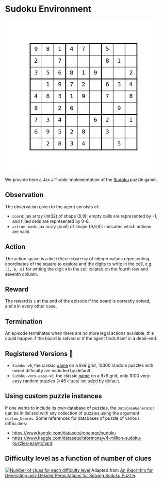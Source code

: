 # Sudoku Environment

<p align="center">
        <img src="../env_anim/sudoku.gif" width="500"/>
</p>

We provide here a Jax JIT-able implementation of the
[Sudoku](https://en.wikipedia.org/wiki/Sudoku) puzzle game.


## Observation
The observation given to the agent consists of:


- `board`: jax array (int32) of shape (9,9):
    empty cells are represented by -1, and filled cells are represented by 0-8.
- `action_mask`: jax array (bool) of shape (9,9,9):
    indicates which actions are valid.



## Action
The action space is a `MultiDiscreteArray` of integer values representing coordinates of the square
to explore and the digits to write in the cell, e.g. `[3, 6, 8]` for writing the digit `9` in
the cell located on the fourth row and seventh column.


## Reward
The reward is `1` at the end of the episode if the board is correctly solved, and `0` in every
other case.

## Termination
An episode terminates when there are no more legal actions available, this could happen if the
board is solved or if the agent finds itself in a dead-end.

## Registered Versions 📖
- `Sudoku-v0`, the classic [game](https://en.wikipedia.org/wiki/Sudoku) on
a 9x9 grid, 10000 random puzzles with mixed difficulty are included by default.
- `Sudoku-very-easy-v0`, the classic [game](https://en.wikipedia.org/wiki/Sudoku) on
a 9x9 grid, only 1000 very-easy random puzzles (>46 clues) included by default.


## Using custom puzzle instances
If one wants to include its own database of puzzles, the `DatabaseGenerator` can be initialized with any collection of puzzles using the argument `custom_boards`.
Some references for databases of puzzle of various difficulties:
 - https://www.kaggle.com/datasets/rohanrao/sudoku
 - https://www.kaggle.com/datasets/informoney/4-million-sudoku-puzzles-easytohard


## Difficulty level as a function of number of clues
<a href="https://www.researchgate.net/figure/Number-of-clues-for-each-difficulty-level_tbl1_259525699"><img width=400 src="https://www.researchgate.net/profile/Arnab-Maji-2/publication/259525699/figure/tbl1/AS:651874038460436@1532430290710/Number-of-clues-for-each-difficulty-level.png" alt="Number of clues for each difficulty level"/></a>
Adapted from [An Algorithm for Generating only Desired Permutations for Solving Sudoku Puzzle](https://www.researchgate.net/figure/Number-of-clues-for-each-difficulty-level_tbl1_259525699).
